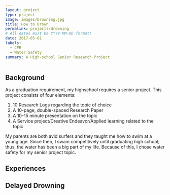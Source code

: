 ```yaml
---
layout: project
type: project
image: images/Drowning.jpg
title: How to Drown
permalink: projects/drowning
# All dates must be YYYY-MM-DD format!
date: 2017-05-01
labels:
  - CPR
  - Water Safety
summary: A High-school Senior Research Project
---
```


## Background
As a graduation requirement, my highschool requires a senior project. This project consists of four elements:

1. 10 Research Logs regarding the topic of choice
2. A 10-page, double-spaced Research Paper
3. A 10-15 minute presentation on the topic
4. A Service project/Creative Endeavor/Applied learning related to the topic

My parents are both avid surfers and they taught me how to swim at a young age. Since then, I swam competitively until graduating high school; thus, the water has been a big part of my life. Because of this, I chose water safety for my senior project topic. 

## Experiences


## Delayed Drowning
